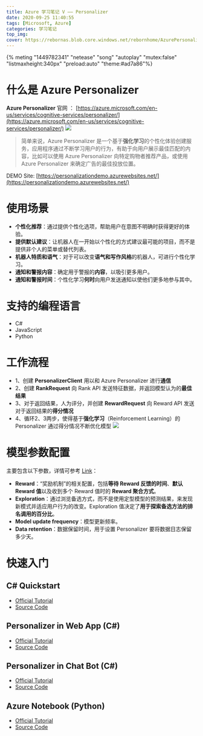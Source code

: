 ```yaml
---
title: Azure 学习笔记 V —— Personalizer
date: 2020-09-25 11:40:55
tags: [Microsoft, Azure]
categories: 学习笔记
top_img:
cover: https://rebornas.blob.core.windows.net/rebornhome/AzurePersonalizer/AzurePersonalizerLogo.png
---
```


{% meting "1449782341" "netease" "song" "autoplay" "mutex:false" "listmaxheight:340px" "preload:auto" "theme:#ad7a86"%}

# 什么是 Azure Personalizer
**Azure Personalizer** 官网 ： [https://azure.microsoft.com/en-us/services/cognitive-services/personalizer/](https://azure.microsoft.com/en-us/services/cognitive-services/personalizer/)
![](https://rebornas.blob.core.windows.net/rebornhome/AzurePersonalizer/AzurePersonalizerHomepage.png)

> 简单来说，Azure Personalizer 是一个基于**强化学习**的个性化体验创建服务，应用程序通过不断学习用户的行为，有助于向用户展示最佳匹配的内容，比如可以使用 Azure Personalizer 向特定购物者推荐产品，或使用 Azure Personalizer 来确定广告的最佳投放位置。

DEMO Site: [https://personalizationdemo.azurewebsites.net/](https://personalizationdemo.azurewebsites.net/)

# 使用场景
- **个性化推荐**：通过提供个性化选项，帮助用户在意图不明确时获得更好的体验。
- **提供默认建议**：让机器人在一开始以个性化的方式建议最可能的项目，而不是提供非个人的菜单或替代列表。
- **机器人特质和语气**：对于可以改变**语气和写作风格**的机器人，可进行个性化学习。
- **通知和警报内容**：确定用于警报的**内容**，以吸引更多用户。
- **通知和警报时间**：个性化学习**何时**向用户发送通知以使他们更多地参与其中。

# 支持的编程语言
- C#
- JavaScript
- Python

# 工作流程
- 1、创建 **PersonalizerClient** 用以和 Azure Personalizer 进行**通信**
- 2、创建 **RankRequest** 向 Rank API 发送特征数据，并返回模型认为的**最佳结果**
- 3、对于返回结果，人为评分，并创建 **RewardRequest** 向 Reward API 发送对于返回结果的**得分情况**
- 4、循环2、3两步，使得基于**强化学习**（Reinforcement Learning）的 Personalizer 通过得分情况不断优化模型
![](https://rebornas.blob.core.windows.net/rebornhome/AzurePersonalizer/AzurePersonalizerArchitecture.png)

# 模型参数配置
主要包含以下参数，详情可参考 [Link](https://docs.microsoft.com/en-us/azure/cognitive-services/personalizer/how-to-settings)：
- **Reward**：“奖励机制”的相关配置，包括**等待 Reward 反馈的时间**、**默认 Reward 值**以及收到多个 Reward 值时的 **Reward 聚合方式**。
- **Exploration**：通过浏览备选方式，而不是使用定型模型的预测结果，来发现新模式并适应用户行为的改变。Exploration 值决定了**用于探索备选方法的排名调用的百分比**。
- **Model update frequency**：模型更新频率。
- **Data retention**：数据保留时间，用于设置 Personalizer 要将数据日志保留多少天。

# 快速入门
## C\# Quickstart
- [Official Tutorial](https://docs.microsoft.com/en-us/azure/cognitive-services/personalizer/quickstart-personalizer-sdk?pivots=programming-language-csharp)
- [Source Code](https://github.com/Azure-Samples/cognitive-services-quickstart-code/tree/master/dotnet/Personalizer)

## Personalizer in Web App (C#)
- [Official Tutorial](https://docs.microsoft.com/en-us/azure/cognitive-services/personalizer/tutorial-use-personalizer-web-app)
- [Source Code](https://github.com/Azure-Samples/cognitive-services-personalizer-samples)

## Personalizer in Chat Bot (C#)
- [Official Tutorial](https://docs.microsoft.com/en-us/azure/cognitive-services/personalizer/tutorial-use-personalizer-chat-bot)
- [Source Code](https://github.com/Azure-Samples/cognitive-services-personalizer-samples.git)

## Azure Notebook (Python)
- [Official Tutorial](https://docs.microsoft.com/en-us/azure/cognitive-services/personalizer/tutorial-use-azure-notebook-generate-loop-data)
- [Source Code](https://github.com/Azure-Samples/cognitive-services-personalizer-samples/tree/master/samples/azurenotebook)
